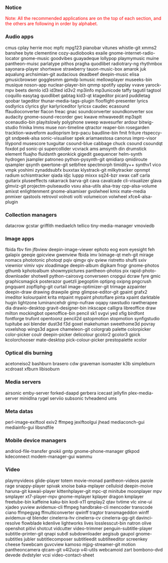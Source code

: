 ### Notice

<p style="color:red;">Note: All the recommended applications are on the top of each section, and the others are following in order by alphabet. </p>

### Audio apps

cmus	cplay	herrie	moc	mpfc	mpg123	pianobar	vitunes	whistle-git	xmms2	banshee	byte	clementine	cozy-audiobooks	exaile	gnome-internet-radio-locator	gnome-music	goodvibes	guayadeque	lollypop	playmymusic	muine	pantheon-muisc	parlatype	pithos	pragha	quodlibet	radiotrary-ng	rhythmbox	sayonara-player	shortwave	strawberry	tauon-music-box	amarok	juk	aqualung	archsimian-git	audacious	deadbeef	deepin-music	elisa	gmusicbrowser	gogglesmm	gpmdp	lxmusic	mellowplayer	museeks-bin	musique	noson-app	nuclear-player-bin	qmmp	spotify	upplay	vvave	yarock-mpv	beets	demlo	id3	id3ted	id3v2	mp3info	mp3unicode	taffy	tagutil	tagtool	coquillo	easytag	quodlibet	gabtag	kid3-qt	ktageditor	picard	puddletag	qoobar	tageditor	thunar-media-tags-plugin	flooflight-presenter	lyrics	osdlyrics	clyrics	glyr	karlyriceditor	lyricsx	caudec	ecasound	ffaudioconverter	flacon	freac	gnac	soundconverter	soundkonverter	sox	audacity	gnome-sound-recorder	gwc	kwave	mhwaveedit	mp3splt	ocenaudio-bin	playitslowly	polyphone	sweep	wavesurfer	ardour	bitwig-studio	frinika	lmms	muse	non-timeline	qtractor	reaper-bin	rosegarden	tracktion-waveform	audioprism	brp-pacu	baudline-bin	fmit	friture	rtspeccy-git	sndpeek-alsa	sonic-visualiser	spek	ariamaestosa	canorus	impro-visor	lilypond	musescore	tuxguitar	csound-blue	cabbage	chuck	csound	csoundqt	foxdot	pd	sonic-pi	supercollider	vcvrack	ams	amsynth	din	drumstick	element	fluajho	fluidsnth	geonkick	gigedit	gsequencer	helm-synth	hydrogen	jsampler	patroneo	python-pysynth-git	qmidiarp	qmidiroute	qsampler	qsynth	qwertone-git	setbfree	spectmorph	timidity++	synthv1	vico	vmpk	yoshimi	zynaddsubfx	buxxtax	klystrack-git	milkytracker	opnmpt	radium	schismtracker	qiada	idjc	luppp	mixxx	sq24-bzr	xwax	calf	carla	guitarix	pluseeffects	rakarrack	barva-git	cava	cavalcade	cli-visualizer	glava	glmviz-git	projectm-pulseaudio	vsxu	alsa-utils	alsa-tray	cpp-alsa-volume	amixst	enlightenment	gnome-alsamixer	gvolwheel	kmix	mate-media	pnmixer	qastools	retrovol	volnoti	volti	volumeicon	volwheel	xfce4-alsa-plugin																								
### Collection managers
datacrow	gcstar	griffith	mediaelch	tellico	tiny-media-manager	vmoviedb

### Image apps
fbida	fbv	fim	jfbview	deepin-image-viewer	ephoto	eog	eom	eyesight	feh	galapix	geeqie	gpicview	gwenview	fbida	imv	lximage-qt	meh-git	mirage	nomacs	phototonic	photoqt	pqiv	qimgv	qiv	qview	ristretto	shufti	sxiv	viewnior	vimiv	vpv	xloadimage	deepin-album	digikam	frogr	gnome-photos	gthumb	kphotoalbum	showmypictures	pantheon-photos	pix	rapid-photo-downloader	shotwell	python-cairosvg	converseen	cropgui	dcraw	fyre	gmic	 graphicsmagick	posterazor	guetzli	jpegoptim	optipng	oxipng	pngcrush	pngquant	zopfliphg-git	curtail	image-optimizer-git	trimage	azpainter	deepin-draw	drawing	drawpile	gimp	glimpse-editor-git	gpaint	grafx2	imeditor	kolourpaint	krita	mtpaint	mypaint	photoflare	pinta	xpaint	darktable	hugin	lightzone	luminancehdr	gimp-nufraw	oqapy	rawstudio	rawtherapee	dia	drawio-desktop	gravit-designer-bin	inkscape	calligra	libreoffice draw	milton	mockingbot	openoffice-bin	pencil	sk1	svgvi	yed	xfig	birdfont	fontforge	trufont	opentoonz	pencil2d	qstopmotion	stopmotion	synfigstudio	tupitube	aoi	blender	dust3d	f3d	goxel	makehuman	sweethome3d	povray	voxelshop	wings3d	agave	chameleon-git	colorgrab	palette	colorpicker	color-picker	coulr	deepin-picker	delicolour	gcolor2	gcolor3	gpick	kcolorchooser	mate-desktop	pick-colour-picker	prestopalette	xcolor																																																																																																
### Optical dis burning
acetoneiso2	bashburn	brasero	cdw	graveman	isomaster	k3b	simpleburn	xcdroast	xfburn	libisoburn																																																													
### Media servers
airsonic	emby-server	forked-daapd	gerbera	icecast	jellyfin	plex-media-server	minidlna	rygel	serviio	subsonic	tvheadend	ums																																																		
### Meta datas
perl-image-exiftool	exiv2	ffmpeg	jexiftoolgui	jhead	mediaconch-gui	mediainfo-gui	libsndfile								

### Mobile device managers
andriod-file-transfer	gnokii	gmtp	gnome-phone-manager	gtkpod	kdeconnect	modem-manager-gui	wammu							

### Video
playmyvideos	glide-player	totem	movie-monad	pantheon-videos	parole	rage	snappy-player	spivak	xnoise	baka-mplayer	celluloid	deepin-moive	haruna-git	kawaii-player	kittenhplayer-git	mpc-qt	minitube	moonplayer	mpv	smplayer	xt7-player-mpv	gnome-mplayer	kplayer	dragon	kmplayer	freetube-bin	kaffeine	kaku-bin	kodi-x11	qmplay2	qtav	tvtime	vlc	xine-ui	xjadeo	yuview	avidemux-cli	ffmpeg	handbrake-cli	mencoder	transcode	ciano	ffmpegyag	ffmulticonverter	qwinff	tragtor	transmageddon	winff	avidemux-qt	blender	cinelerra-hv	cinelerra-cv	cinelerra-gg-git	davinci-resolve	flowblade	kdenlive	lightworks	lives	losslesscut-bin	natron	olive	openshot	pitivi	shotcut	vidcutter	video-trimmer	penguin-subtitle-player	subtitle-printer-git	qnapi	subdl	subdownloader	aegisub	gaupol	gnome-subtitles	jubler	subtitlecomposer	subtitleedit	subtilteeditor	screenkey	cheese	fswebcam	guvcview	kamoso	mjpg-streamer-git	motion	pantheoncamera	qtcam-git	v4l2ucp	v4l-utils	webcamoid	zart	bombono-dvd	devede	dvdstyler	vcsi	video-contact-sheet	